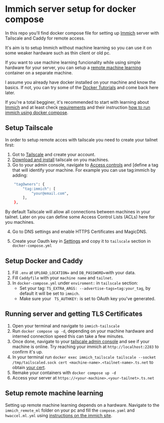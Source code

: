 # Immich server setup for docker compose
In this repo you'll find docker compose file for setting up [Immich](http://immich.app) server with Tailscale and Caddy for remote access.

It's aim is to setup Immich without machine learning so you can use it on some weaker hardware such as thin client or old pc. 

If you want to use machine learning funcionality while using simple hardware for your server, you can setup a [remote machine learning](#setup-remote-machine-learning) container on a separate machine.

I assume you already have docker installed on your machine and know the basics. If not, you can try some of the [Docker Tutorials](https://docs.docker.com/get-started/introduction/) and come back here later.

If you're a total begginer, it's recommended to start with learning about [Immich](http://immich.app) and at least check [requirements](https://immich.app/docs/install/requirements) and their instruction [how to run immich using docker compose](https://immich.app/docs/install/docker-compose).

## Setup Tailscale

In order to setup remote acces with tailscale you need to create your tailnet first:

1. Got to [Tailscale](http://tailscale.com) and create your account.
2. [Download and install](https://tailscale.com/kb/1347/installation) tailscale on you machines.
3. Go to your admin console, navigate to [Access controls](https://login.tailscale.com/admin/acls/file) and [define a tag that will identify your machine. For example you can use tag:immich by adding:

```bash
	"tagOwners": {
		"tag:immich": [
			"your@email.com",
		],
	},
```
By default Tailscale will allow all connections between machines in your tailnet. 
Later on you can define some Access Control Lists (ACLs) here for you machines.

4. Go to DNS settings and enable HTTPS Certificates and MagicDNS.

5. Create your Oauth key in [Settings](https://login.tailscale.com/admin/settings/oauth) and copy it to `tailscale` section in `docker-compose.yml`

## Setup Docker and Caddy

1. Fill `.env` at `UPLOAD_LOCATION=` and `DB_PASSWORD=`with your data.
2. Fill `Caddyfile` with your `machine name` and `tailnet`.
3. In `docker-compose.yml` under `enviroment:` in `tailscale` section:
	- Set your tag: `TS_EXTRA_ARGS: --advertise-tags=tag:your_tag`, by default it will be set to `immich`. 
	- Make sure your ` TS_AUTHKEY:` is set to OAuth key you've generated.

## Running server and getting TLS Certificates

1. Open your terminal and navigate to `immich-tailscale`
2. Run `docker compose up -d`, depending on your machine hardware and interned connection speed this can take a few minutes.
3. Once done, navigate to your [tailscale admin console](https://login.tailscale.com/admin/machines) and see if your machine is online. Try reaching your immich at `http://localhost:2283` to confirm it's up. 
4. In your terminal run `docker exec immich_tailscale tailscale --socket /tmp/tailscaled.sock cert <machine-name>.<tailnet-name>.ts.net` to obtain [your cert](https://tailscale.com/kb/1010/node-keys).
5. Remake your containers with `docker compose up -d`
6. Access your server at `https://<your-machine>.<your-tailnet>.ts.net`

## Setup remote machine learning

Setting up remote machine learning depends on a hardware. Navigate to the `immich_remote_ml` folder on your pc and fill the `compose.yaml` and `hwaccel.ml.yml` using [instructions on the immich site](https://immich.app/docs/guides/remote-machine-learning).
